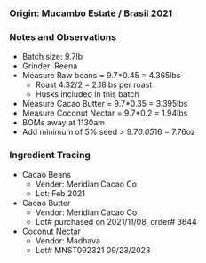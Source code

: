### Origin: Mucambo Estate / Brasil 2021

### Notes and Observations
- Batch size: 9.7lb
- Grinder: Reena
- Measure Raw beans = 9.7*0.45 = 4.365lbs 
  - Roast 4.32/2 = 2.18lbs per roast
  - Husks included in this batch
- Measure Cacao Butter = 9.7*0.35 = 3.395lbs
- Measure Coconut Nectar = 9.7*0.2 = 1.94lbs
- BOMs away at 1130am
- Add minimum of 5% seed > 9.7*0.05*16 = 7.76oz

### Ingredient Tracing
- Cacao Beans
  - Vender: Meridian Cacao Co
  - Lot: Feb 2021
- Cacao Butter
  - Vendor: Meridian Cacao Co
  - Lot# purchased on 2021/11/08, order# 3644
- Coconut Nectar
  - Vendor: Madhava
  - Lot# MNST092321 09/23/2023
